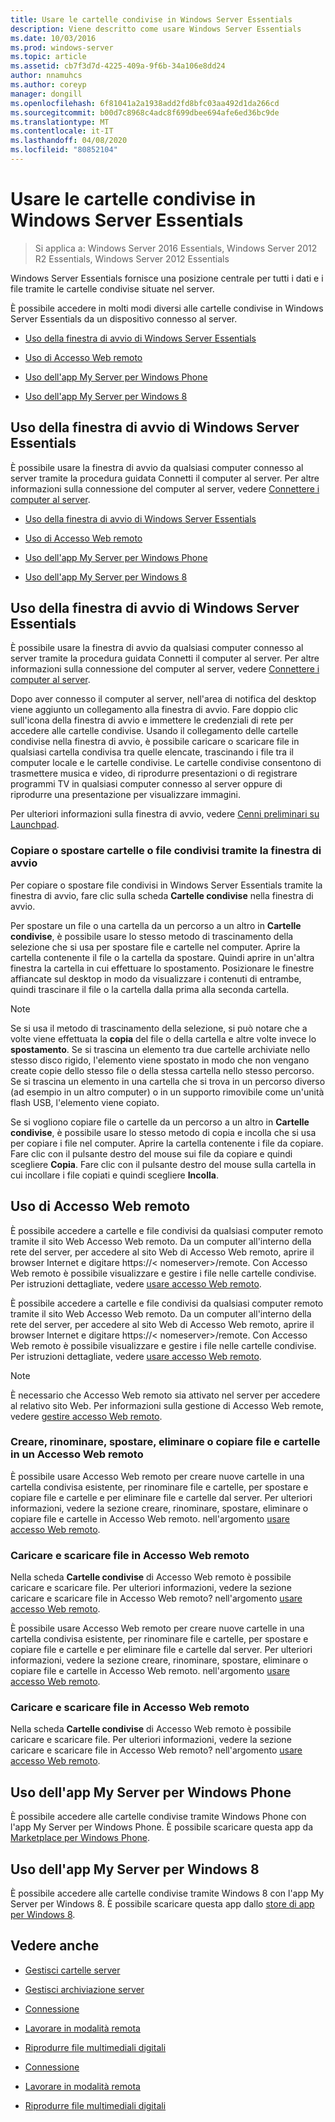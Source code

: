 ```yaml
---
title: Usare le cartelle condivise in Windows Server Essentials
description: Viene descritto come usare Windows Server Essentials
ms.date: 10/03/2016
ms.prod: windows-server
ms.topic: article
ms.assetid: cb7f3d7d-4225-409a-9f6b-34a106e8dd24
author: nnamuhcs
ms.author: coreyp
manager: dongill
ms.openlocfilehash: 6f81041a2a1938add2fd8bfc03aa492d1da266cd
ms.sourcegitcommit: b00d7c8968c4adc8f699dbee694afe6ed36bc9de
ms.translationtype: MT
ms.contentlocale: it-IT
ms.lasthandoff: 04/08/2020
ms.locfileid: "80852104"
---
```

# <a name="use-shared-folders-in-windows-server-essentials"></a>Usare le cartelle condivise in Windows Server Essentials

>Si applica a: Windows Server 2016 Essentials, Windows Server 2012 R2 Essentials, Windows Server 2012 Essentials
  
 Windows Server Essentials fornisce una posizione centrale per tutti i dati e i file tramite le cartelle condivise situate nel server.  
  
 È possibile accedere in molti modi diversi alle cartelle condivise in Windows Server Essentials da un dispositivo connesso al server.  
  

-   [Uso della finestra di avvio di Windows Server Essentials](Use-Shared-Folders-in-Windows-Server-Essentials.md#BKMK_UsingLaunchpad)  
  
-   [Uso di Accesso Web remoto](Use-Shared-Folders-in-Windows-Server-Essentials.md#BKMK_UsingRWA)  
  
-   [Uso dell'app My Server per Windows Phone](Use-Shared-Folders-in-Windows-Server-Essentials.md#BKMK_Phone)  
  
-   [Uso dell'app My Server per Windows 8](Use-Shared-Folders-in-Windows-Server-Essentials.md#BKMK_App)  
  
##  <a name="using-the-windows-server-essentials-launchpad"></a><a name="BKMK_UsingLaunchpad"></a>Uso della finestra di avvio di Windows Server Essentials  
 È possibile usare la finestra di avvio da qualsiasi computer connesso al server tramite la procedura guidata Connetti il computer al server. Per altre informazioni sulla connessione del computer al server, vedere [Connettere i computer al server](Get-Connected-in-Windows-Server-Essentials.md#BKMK_9).  

-   [Uso della finestra di avvio di Windows Server Essentials](../use/Use-Shared-Folders-in-Windows-Server-Essentials.md#BKMK_UsingLaunchpad)  
  
-   [Uso di Accesso Web remoto](../use/Use-Shared-Folders-in-Windows-Server-Essentials.md#BKMK_UsingRWA)  
  
-   [Uso dell'app My Server per Windows Phone](../use/Use-Shared-Folders-in-Windows-Server-Essentials.md#BKMK_Phone)  
  
-   [Uso dell'app My Server per Windows 8](../use/Use-Shared-Folders-in-Windows-Server-Essentials.md#BKMK_App)  
  
##  <a name="using-the-windows-server-essentials-launchpad"></a><a name="BKMK_UsingLaunchpad"></a>Uso della finestra di avvio di Windows Server Essentials  
 È possibile usare la finestra di avvio da qualsiasi computer connesso al server tramite la procedura guidata Connetti il computer al server. Per altre informazioni sulla connessione del computer al server, vedere [Connettere i computer al server](../use/Get-Connected-in-Windows-Server-Essentials.md#BKMK_9).  

  
 Dopo aver connesso il computer al server, nell'area di notifica del desktop viene aggiunto un collegamento alla finestra di avvio. Fare doppio clic sull'icona della finestra di avvio e immettere le credenziali di rete per accedere alle cartelle condivise. Usando il collegamento delle cartelle condivise nella finestra di avvio, è possibile caricare o scaricare file in qualsiasi cartella condivisa tra quelle elencate, trascinando i file tra il computer locale e le cartelle condivise. Le cartelle condivise consentono di trasmettere musica e video, di riprodurre presentazioni o di registrare programmi TV in qualsiasi computer connesso al server oppure di riprodurre una presentazione per visualizzare immagini.  
  
 Per ulteriori informazioni sulla finestra di avvio, vedere [Cenni preliminari su Launchpad](../manage/Overview-of-the-Launchpad-in-Windows-Server-Essentials.md).  
  
###  <a name="copy-or-move-shared-files-or-folders-using-the-launchpad"></a><a name="BKMK_Launchpad"></a>Copiare o spostare cartelle o file condivisi tramite la finestra di avvio  
 Per copiare o spostare file condivisi in Windows Server Essentials tramite la finestra di avvio, fare clic sulla scheda **Cartelle condivise** nella finestra di avvio.  
  
 Per spostare un file o una cartella da un percorso a un altro in **Cartelle condivise**, è possibile usare lo stesso metodo di trascinamento della selezione che si usa per spostare file e cartelle nel computer. Aprire la cartella contenente il file o la cartella da spostare. Quindi aprire in un'altra finestra la cartella in cui effettuare lo spostamento. Posizionare le finestre affiancate sul desktop in modo da visualizzare i contenuti di entrambe, quindi trascinare il file o la cartella dalla prima alla seconda cartella.  
  
> [!NOTE]
>  Se si usa il metodo di trascinamento della selezione, si può notare che a volte viene effettuata la **copia** del file o della cartella e altre volte invece lo **spostamento**. Se si trascina un elemento tra due cartelle archiviate nello stesso disco rigido, l'elemento viene spostato in modo che non vengano create copie dello stesso file o della stessa cartella nello stesso percorso. Se si trascina un elemento in una cartella che si trova in un percorso diverso (ad esempio in un altro computer) o in un supporto rimovibile come un'unità flash USB, l'elemento viene copiato.  
  
 Se si vogliono copiare file o cartelle da un percorso a un altro in **Cartelle condivise**, è possibile usare lo stesso metodo di copia e incolla che si usa per copiare i file nel computer. Aprire la cartella contenente i file da copiare. Fare clic con il pulsante destro del mouse sui file da copiare e quindi scegliere **Copia**. Fare clic con il pulsante destro del mouse sulla cartella in cui incollare i file copiati e quindi scegliere **Incolla**.  
  
##  <a name="using-remote-web-access"></a><a name="BKMK_UsingRWA"></a>Uso di Accesso Web remoto  

 È possibile accedere a cartelle e file condivisi da qualsiasi computer remoto tramite il sito Web Accesso Web remoto. Da un computer all'interno della rete del server, per accedere al sito Web di Accesso Web remoto, aprire il browser Internet e digitare https://< nomeserver\>/remote. Con Accesso Web remoto è possibile visualizzare e gestire i file nelle cartelle condivise. Per istruzioni dettagliate, vedere [usare accesso Web remoto](Use-Remote-Web-Access-in-Windows-Server-Essentials.md).  

 È possibile accedere a cartelle e file condivisi da qualsiasi computer remoto tramite il sito Web Accesso Web remoto. Da un computer all'interno della rete del server, per accedere al sito Web di Accesso Web remoto, aprire il browser Internet e digitare https://< nomeserver\>/remote. Con Accesso Web remoto è possibile visualizzare e gestire i file nelle cartelle condivise. Per istruzioni dettagliate, vedere [usare accesso Web remoto](../use/Use-Remote-Web-Access-in-Windows-Server-Essentials.md).  

  
> [!NOTE]
>  È necessario che Accesso Web remoto sia attivato nel server per accedere al relativo sito Web. Per informazioni sulla gestione di Accesso Web remote, vedere [gestire accesso Web remoto](../manage/Manage-Remote-Web-Access-in-Windows-Server-Essentials.md).  
  
###  <a name="create-rename-move-delete-or-copy-files-and-folders-in-remote-web-access"></a><a name="BKMK_2"></a>Creare, rinominare, spostare, eliminare o copiare file e cartelle in un Accesso Web remoto  

 È possibile usare Accesso Web remoto per creare nuove cartelle in una cartella condivisa esistente, per rinominare file e cartelle, per spostare e copiare file e cartelle e per eliminare file e cartelle dal server. Per ulteriori informazioni, vedere la sezione creare, rinominare, spostare, eliminare o copiare file e cartelle in Accesso Web remoto. nell'argomento [usare accesso Web remoto](Use-Remote-Web-Access-in-Windows-Server-Essentials.md).  
  
###  <a name="upload-and-download-files-in-remote-web-access"></a><a name="BKMK_3"></a>Caricare e scaricare file in Accesso Web remoto  
 Nella scheda **Cartelle condivise** di Accesso Web remoto è possibile caricare e scaricare file. Per ulteriori informazioni, vedere la sezione caricare e scaricare file in Accesso Web remoto? nell'argomento [usare accesso Web remoto](Use-Remote-Web-Access-in-Windows-Server-Essentials.md).  

 È possibile usare Accesso Web remoto per creare nuove cartelle in una cartella condivisa esistente, per rinominare file e cartelle, per spostare e copiare file e cartelle e per eliminare file e cartelle dal server. Per ulteriori informazioni, vedere la sezione creare, rinominare, spostare, eliminare o copiare file e cartelle in Accesso Web remoto. nell'argomento [usare accesso Web remoto](../use/Use-Remote-Web-Access-in-Windows-Server-Essentials.md).  
  
###  <a name="upload-and-download-files-in-remote-web-access"></a><a name="BKMK_3"></a>Caricare e scaricare file in Accesso Web remoto  
 Nella scheda **Cartelle condivise** di Accesso Web remoto è possibile caricare e scaricare file. Per ulteriori informazioni, vedere la sezione caricare e scaricare file in Accesso Web remoto? nell'argomento [usare accesso Web remoto](../use/Use-Remote-Web-Access-in-Windows-Server-Essentials.md).  

  
##  <a name="using-my-server-app-for-windows-phone"></a><a name="BKMK_Phone"></a>Uso dell'app My Server per Windows Phone  
 È possibile accedere alle cartelle condivise tramite Windows Phone con l'app My Server per Windows Phone. È possibile scaricare questa app da [Marketplace per Windows Phone](http://www.windowsphone.com/apps/6c2f98d5-6fcf-4e1d-b8b1-cde62ea1a94a).  
  
##  <a name="using-my-server-app-for-windows-8"></a><a name="BKMK_App"></a>Uso dell'app My Server per Windows 8  
 È possibile accedere alle cartelle condivise tramite Windows 8 con l'app My Server per Windows 8. È possibile scaricare questa app dallo [store di app per Windows 8](https://windows.microsoft.com/windows-8/apps).  
  
## <a name="see-also"></a>Vedere anche  
  
-   [Gestisci cartelle server](../manage/Manage-Server-Folders-in-Windows-Server-Essentials.md)  
  
-   [Gestisci archiviazione server](../manage/Manage-Server-Storage-in-Windows-Server-Essentials.md)  
  

-   [Connessione](Get-Connected-in-Windows-Server-Essentials.md)  
  
-   [Lavorare in modalità remota](Work-Remotely-in-Windows-Server-Essentials.md)  
  
-   [Riprodurre file multimediali digitali](Play-Digital-Media-in-Windows-Server-Essentials.md)

-   [Connessione](../use/Get-Connected-in-Windows-Server-Essentials.md)  
  
-   [Lavorare in modalità remota](../use/Work-Remotely-in-Windows-Server-Essentials.md)  
  
-   [Riprodurre file multimediali digitali](../use/Play-Digital-Media-in-Windows-Server-Essentials.md)

